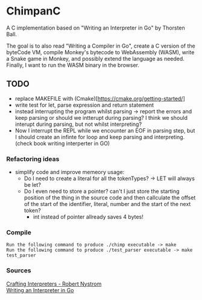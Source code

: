 # ChimpanC
A C implementation based on "Writing an Interpreter in Go" by Thorsten Ball.

The goal is to also read "Writing a Compiler in Go", create a C version of the byteCode VM, compile Monkey's bytecode to WebAssembly (WASM), write a Snake game in Monkey, and possibly extend the language as needed. Finally, I want to run the WASM binary in the browser.

## TODO

- replace MAKEFILE with (Cmake)[https://cmake.org/getting-started/]
- write test for let, parse expression and return statement
- instead interrupting the program whilst parsing -> report the errors and keep parsing or should we intterupt during parsing? I think we should interupt during parsing, but not whilst interpreting?
- Now I interrupt the REPL while we encounter an EOF in parsing step, but I should create an infinte for loop and keep parsing and interpreting. (check book writing interperter in GO)

### Refactoring ideas
- simplify code and improve memeory usage:
    - Do I need to create a literal for all the tokenTypes? -> LET will always be let?
    - Do I even need to store a pointer? can't I just store the starting position of the thing in the source code and then callculate the offset of the start of the identifier, literal, number and the start of the next token?
        - int instead of pointer allready saves 4 bytes!

### Compile
```Run the following command to produce ./chimp executable -> make ``` \
```Run the following command to produce ./test_parser executable -> make test_parser ``` 

### Sources
[Crafting Interpreters - Robert Nystrom](https://craftinginterpreters.com/) \
[Writing an Interpreter in Go](https://interpreterbook.com/)
